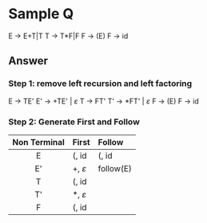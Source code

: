 # Sample Q
E -> E+T|T
T -> T\*F|F
F -> (E)
F -> id

## Answer
### Step 1: remove left recursion and left factoring
E -> TE'
E' -> +TE' | $\varepsilon$
T -> FT'
T' -> \*FT' | $\varepsilon$
F -> (E)
F -> id

### Step 2: Generate First and Follow

| Non Terminal | First             | Follow    |
| :----------: | :---------------- | :-------- |
|      E       | (, id             | (, id     |
|      E'      | +, $\varepsilon$  | follow(E) |
|      T       | (, id             |           |
|      T'      | \*, $\varepsilon$ |           |
|      F       | (, id             |           |